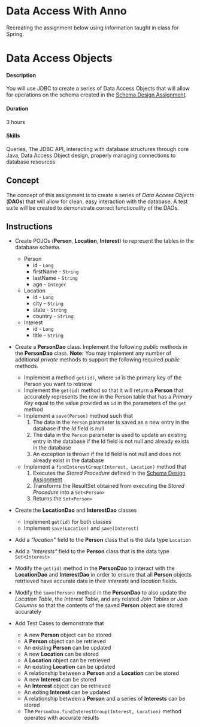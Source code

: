 # Data Access With Anno
Recreating the assignment below using information taught in class for Spring.

# Data Access Objects

#### Description
You will use JDBC to create a series of Data Access Objects that will allow for operations on the schema created in the [Schema Design Assignment](https://github.com/mborencooksys/Schema-Design).

#### Duration
3 hours

#### Skills
Queries, The JDBC API, interacting with database structures through core Java, Data Access Object design, properly managing connections to database resources

## Concept
The concept of this assignment is to create a series of *Data Access Objects* (**DAOs**) that will allow for clean, easy interaction with the database. A test suite will be created to demonstrate correct functionality of the DAOs.

## Instructions

* Create POJOs (**Person**, **Location**, **Interest**) to represent the tables in the database schema.
  * Person
    * id - `Long`
    * firstName - `String`
    * lastName - `String`
	* age - `Integer`
  * Location
    * id - `Long`
    * city - `String`	
    * state - `String`
	* country - `String`
  * Interest
    * id - `Long`
	* title - `String`
	
* Create a **PersonDao** class. Implement the following *public* methods in the **PersonDao** class. **Note:** You may implement any number of additional *private* methods to support the following required *public* methods.
  * Implement a method `get(id)`, where `id` is the primary key of the Person you want to retrieve
  * Implement the `get(id)` method so that it will return a **Person** that accurately represents the row in the Person table that has a *Primary Key* equal to the value provided as `id` in the parameters of the `get` method
  * Implement a `save(Person)` method such that 
    1. The data in the `Person` parameter is saved as a new entry in the database if the *Id* field is null
    2. The data in the `Person` parameter is used to update an existing entry in the database if the Id field is not null and already exists in the database
    3. An exception is thrown if the Id field is not null and does not already exist in the database
  * Implement a `findInterestGroup(Interest, Location)` method that 
    1. Executes the *Stored Procedure* defined in the [Schema Design Assignment](https://github.com/mborencooksys/Schema-Design)
    2. Transforms the ResultSet obtained from executing the *Stored Procedure* into a `Set<Person>`
    3. Returns the `Set<Person>`
 
* Create the **LocationDao** and **InterestDao** classes
  * Implement `get(id)` for both classes
  * Implement `save(Location)` and `save(Interest)`

* Add a *"location"* field to the **Person** class that is the data type `Location`

* Add a *"interests"* field to the **Person** class that is the data type `Set<Interest>`

* Modify the `get(id)` method in the **PersonDao** to interact with the **LocationDao** and **InterestDao** in order to ensure that all **Person** objects retrtieved have accurate data in their  *interests* and *location* fields.

* Modify the `save(Person)` method in the **PersonDao** to also update the *Location Table*, the *Interest Table*, and any related *Join Tables* or *Join Columns* so that the contents of the saved **Person** object are stored accurately

* Add Test Cases to demonstrate that
  * A new **Person** object can be stored
  * A **Person** object can be retrieved
  * An existing **Person** can be updated
  * A new **Location** can be stored
  * A **Location** object can be retrieved
  * An existing **Location** can be updated
  * A relationship between a **Person** and a **Location** can be stored
  * A new **Interest** can be stored
  * An **Interest** object can be retrieved
  * An exiting **Interest** can be updated
  * A relationship between a **Person** and a series of **Interests** can be stored
  * The `PersonDao.findInterestGroup(Interest, Location)` method operates with accurate results
